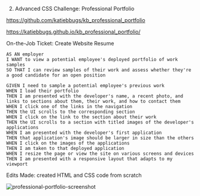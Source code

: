 2. Advanced CSS Challenge: Professional Portfolio

https://github.com/katiebbugs/kb_professional_portfolio

https://katiebbugs.github.io/kb_professional_portfolio/

On-the-Job Ticket: Create Website Resume

    AS AN employer
    I WANT to view a potential employee's deployed portfolio of work samples
    SO THAT I can review samples of their work and assess whether they're a good candidate for an open position

    GIVEN I need to sample a potential employee's previous work
    WHEN I load their portfolio
    THEN I am presented with the developer's name, a recent photo, and links to sections about them, their work, and how to contact them
    WHEN I click one of the links in the navigation
    THEN the UI scrolls to the corresponding section
    WHEN I click on the link to the section about their work
    THEN the UI scrolls to a section with titled images of the developer's applications
    WHEN I am presented with the developer's first application
    THEN that application's image should be larger in size than the others
    WHEN I click on the images of the applications
    THEN I am taken to that deployed application
    WHEN I resize the page or view the site on various screens and devices
    THEN I am presented with a responsive layout that adapts to my viewport

Edits Made: created HTML and CSS code from scratch

![professional-portfolio-screenshot](https://user-images.githubusercontent.com/79028196/112789200-c9411580-9019-11eb-929e-16e239ba9270.png)
